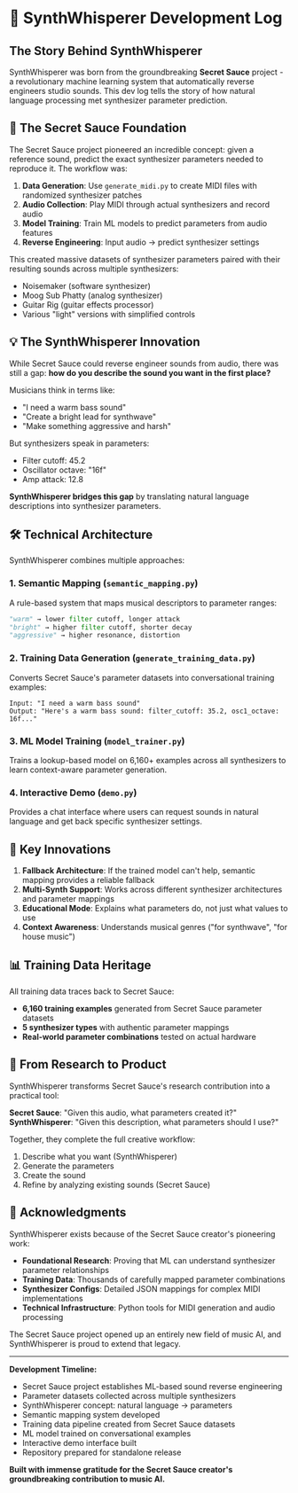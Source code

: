 # 🎵 SynthWhisperer Development Log

## The Story Behind SynthWhisperer

SynthWhisperer was born from the groundbreaking **Secret Sauce** project - a revolutionary machine learning system that automatically reverse engineers studio sounds. This dev log tells the story of how natural language processing met synthesizer parameter prediction.

## 🔬 The Secret Sauce Foundation

The Secret Sauce project pioneered an incredible concept: given a reference sound, predict the exact synthesizer parameters needed to reproduce it. The workflow was:

1. **Data Generation**: Use `generate_midi.py` to create MIDI files with randomized synthesizer patches
2. **Audio Collection**: Play MIDI through actual synthesizers and record audio  
3. **Model Training**: Train ML models to predict parameters from audio features
4. **Reverse Engineering**: Input audio → predict synthesizer settings

This created massive datasets of synthesizer parameters paired with their resulting sounds across multiple synthesizers:
- Noisemaker (software synthesizer)
- Moog Sub Phatty (analog synthesizer) 
- Guitar Rig (guitar effects processor)
- Various "light" versions with simplified controls

## 💡 The SynthWhisperer Innovation

While Secret Sauce could reverse engineer sounds from audio, there was still a gap: **how do you describe the sound you want in the first place?**

Musicians think in terms like:
- "I need a warm bass sound"
- "Create a bright lead for synthwave"
- "Make something aggressive and harsh"

But synthesizers speak in parameters:
- Filter cutoff: 45.2
- Oscillator octave: "16f"
- Amp attack: 12.8

**SynthWhisperer bridges this gap** by translating natural language descriptions into synthesizer parameters.

## 🛠️ Technical Architecture 

SynthWhisperer combines multiple approaches:

### 1. Semantic Mapping (`semantic_mapping.py`)
A rule-based system that maps musical descriptors to parameter ranges:
```python
"warm" → lower filter cutoff, longer attack
"bright" → higher filter cutoff, shorter decay  
"aggressive" → higher resonance, distortion
```

### 2. Training Data Generation (`generate_training_data.py`)
Converts Secret Sauce's parameter datasets into conversational training examples:
```
Input: "I need a warm bass sound"
Output: "Here's a warm bass sound: filter_cutoff: 35.2, osc1_octave: 16f..."
```

### 3. ML Model Training (`model_trainer.py`)
Trains a lookup-based model on 6,160+ examples across all synthesizers to learn context-aware parameter generation.

### 4. Interactive Demo (`demo.py`)
Provides a chat interface where users can request sounds in natural language and get back specific synthesizer settings.

## 🎯 Key Innovations

1. **Fallback Architecture**: If the trained model can't help, semantic mapping provides a reliable fallback
2. **Multi-Synth Support**: Works across different synthesizer architectures and parameter mappings
3. **Educational Mode**: Explains what parameters do, not just what values to use
4. **Context Awareness**: Understands musical genres ("for synthwave", "for house music")

## 📊 Training Data Heritage

All training data traces back to Secret Sauce:
- **6,160 training examples** generated from Secret Sauce parameter datasets
- **5 synthesizer types** with authentic parameter mappings  
- **Real-world parameter combinations** tested on actual hardware

## 🚀 From Research to Product

SynthWhisperer transforms Secret Sauce's research contribution into a practical tool:

**Secret Sauce**: "Given this audio, what parameters created it?"
**SynthWhisperer**: "Given this description, what parameters should I use?"

Together, they complete the full creative workflow:
1. Describe what you want (SynthWhisperer)
2. Generate the parameters  
3. Create the sound
4. Refine by analyzing existing sounds (Secret Sauce)

## 🙏 Acknowledgments

SynthWhisperer exists because of the Secret Sauce creator's pioneering work:
- **Foundational Research**: Proving that ML can understand synthesizer parameter relationships
- **Training Data**: Thousands of carefully mapped parameter combinations
- **Synthesizer Configs**: Detailed JSON mappings for complex MIDI implementations
- **Technical Infrastructure**: Python tools for MIDI generation and audio processing

The Secret Sauce project opened up an entirely new field of music AI, and SynthWhisperer is proud to extend that legacy.

---

**Development Timeline:**
- Secret Sauce project establishes ML-based sound reverse engineering
- Parameter datasets collected across multiple synthesizers  
- SynthWhisperer concept: natural language → parameters
- Semantic mapping system developed
- Training data pipeline created from Secret Sauce datasets
- ML model trained on conversational examples
- Interactive demo interface built
- Repository prepared for standalone release

**Built with immense gratitude for the Secret Sauce creator's groundbreaking contribution to music AI.**